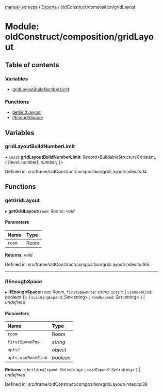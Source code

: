 [manual-screeps](../README.md) / [Exports](../modules.md) / oldConstruct/composition/gridLayout

# Module: oldConstruct/composition/gridLayout

## Table of contents

### Variables

- [gridLayoutBuildNumberLimit](oldconstruct_composition_gridlayout.md#gridlayoutbuildnumberlimit)

### Functions

- [getGridLayout](oldconstruct_composition_gridlayout.md#getgridlayout)
- [ifEnoughSpace](oldconstruct_composition_gridlayout.md#ifenoughspace)

## Variables

### gridLayoutBuildNumberLimit

• `Const` **gridLayoutBuildNumberLimit**: *Record*<BuildableStructureConstant, { [level: number]: *number*;  }\>

Defined in: src/frame/oldConstruct/composition/gridLayout/index.ts:14

## Functions

### getGridLayout

▸ **getGridLayout**(`room`: Room): *void*

#### Parameters

| Name | Type |
| :------ | :------ |
| `room` | Room |

**Returns:** *void*

Defined in: src/frame/oldConstruct/composition/gridLayout/index.ts:166

___

### ifEnoughSpace

▸ **ifEnoughSpace**(`room`: Room, `firstSpawnPos`: *string*, `opts?`: { `useRoomFind`: *boolean*  }): { `buildingExpand`: *Set*<string\> ; `roadExpand`: *Set*<string\>  } \| *undefined*

#### Parameters

| Name | Type |
| :------ | :------ |
| `room` | Room |
| `firstSpawnPos` | *string* |
| `opts?` | *object* |
| `opts.useRoomFind` | *boolean* |

**Returns:** { `buildingExpand`: *Set*<string\> ; `roadExpand`: *Set*<string\>  } \| *undefined*

Defined in: src/frame/oldConstruct/composition/gridLayout/index.ts:39
